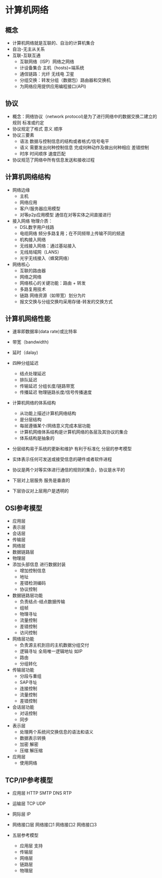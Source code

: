 # 计算机网络

## 概念

- 计算机网络就是互联的、自治的计算机集合
- 自治-无主从关系
- 互联-互联互通
   - 互联网络（ISP）网络之网络
   - 计设备集合 主机（hosts)=端系统
   - 通信链路：光纤 无线电 卫星
   - 分组交换：转发分组（数据包）路由器和交换机
   - 为网络应用提供应用编程接口(API)
 
## 协议

- 概念：网络协议（network protocol)是为了进行网络中的数据交换二建立的规则 标准或约定
- 协议规定了格式 意义 顺序
- 协议三要素
  - 语法 数据与控制信息的结构或者格式/信号电平
  - 语义 需要发出何种控制信息 完成何种动作及做出何种相应 差错控制
  - 时序 时间顺序 速度匹配
- 协议规范了网络中所有信息发送和接收过程

## 计算机网络结构

- 网络边缘
  - 主机
  - 网络应用
  - 客户/服务器应用模型
  - 对等p2p应用模型 通信在对等实体之间直接进行
- 接入网络 物理介质：
  - DSL数字用户线路
  - 电缆网络 频分多路复用；在不同频带上传输不同的频道
  - 机构接入网络
  - 无线接入网络：通过基站接入 
  - 无线局域网（LANS）
  - 光宇无线接入（蜂窝网络）
- 网络核心
  - 互联的路由器
  - 网络之网络
  - 网络核心的关键功能：路由 + 转发 
  - 多路复用技术
  - 链路 网络资源（如带宽）划分为片
  - 报文交换与分组交换均采用存储-转发的交换方式

## 计算机网络性能

- 速率即数据率(data rate)或比特率
- 带宽（bandwidth)
- 延时（dalay)
- 四种分组延迟
  - 结点处理延迟
  - 排队延迟
  - 传输延迟 分组长度/链路带宽
  - 传播延迟 物理链路长度/信号传播速度

- 计算机网络的体系结构
  - 从功能上描述计算机网络结构
  - 是分层结构
  - 每层遵循某个/网络意义完成本层功能
  - 计算机网络体系结构是计算机网络的各层及其协议的集合
  - 体系结构是抽象的
- 分层结构易于系统的更新和维护  有利于标准化  分层的参考模型

- 实体表示任何可发送或接受信息的硬件或者软件进程
- 协议是两个对等实体进行通信的规则的集合，协议是水平的
- 下层对上层服务 服务是垂直的
- 下层协议对上层用户是透明的

## OSI参考模型

- 应用层
- 表示层
- 会话层
- 传输层
- 网络层
- 数据链路层
- 物理层
- 添加头部信息 进行数据封装
  - 增加控制信息
  - 地址
  - 差错检测编码
  - 协议控制
- 数据链路层功能
  - 负责结点-结点数据传输
  - 组帧
  - 物理寻址
  - 流量控制
  - 差错控制
  - 访问控制
- 网络层功能
  - 负责源主机到目的主机数据分组交付
  - 逻辑寻址  全局唯一逻辑地址 如IP
  - 路由
  - 分组转化
- 传输层功能
  - 分段与重组
  - SAP寻址
  - 连接控制
  - 流量控制
  - 差错控制
- 会话层功能
  - 对话控制
  - 同步
- 表示层
  - 处理两个系统间交换信息的语法和语义
  - 数据表示转换
  - 加密 解密
  - 压缩 解压缩
- 应用层
  - 使用网络

## TCP/IP参考模型

- 应用层     HTTP  SMTP   DNS    RTP
- 运输层         TCP          UDP
- 网际层              IP
- 网络接口层    网络接口1      网络接口2   网络接口3

- 五层参考模型
  - 应用层 支持
  - 传输层
  - 网络层
  - 链路层
  - 物理层

